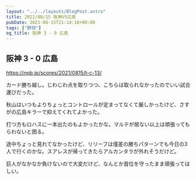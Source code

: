```yaml
---
layout: "../../layouts/BlogPost.astro"
title: 2021/08/15 阪神VS広島
pubDate: 2021-08-15T21:14:10+09:00
tags: ["野球"]
og_title: 阪神 3 - 0 広島
---
```


## 阪神 3 - 0 広島

https://npb.jp/scores/2021/0815/t-c-13/


カード勝ち越し。じわじわ点を取りつつ、こちらは取られなかったのでいい試合運びだった。

秋山はいつもよりちょっとコントロールが定まってなくて厳しかったけど、さすがの広島キラーで抑えてくれてよかった。

打つ方もロハスに一本出たのもよかったかな。マルテが居ない以上は頑張ってもらわないと困る。

途中ちょっと見れてなかったけど、リリーフは僅差の勝ちパターンでも今日の3人で行くのかな。スアレスが帰ってきたらアルカンタラが外れそうだけど。

巨人がなかなか負けないので大変だけど、なんとか首位を守ったまま頑張ってほしい。